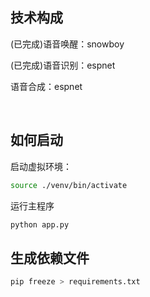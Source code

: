 
## 技术构成
(已完成)语音唤醒：snowboy

(已完成)语音识别：espnet

语音合成：espnet

<br>

## 如何启动
启动虚拟环境：

```bash
source ./venv/bin/activate
```

运行主程序

```bash
python app.py
```

## 生成依赖文件
```bash
pip freeze > requirements.txt
```